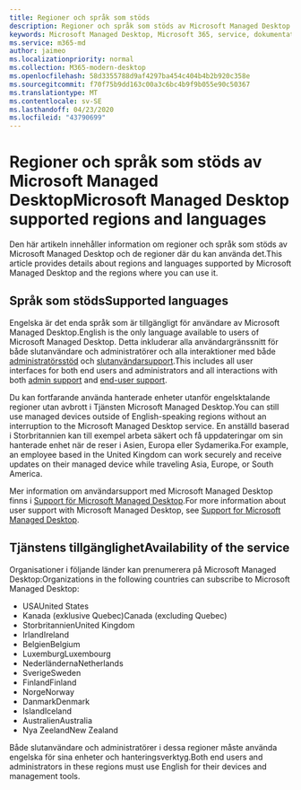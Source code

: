 ```yaml
---
title: Regioner och språk som stöds
description: Regioner och språk som stöds av Microsoft Managed Desktop
keywords: Microsoft Managed Desktop, Microsoft 365, service, dokumentation
ms.service: m365-md
author: jaimeo
ms.localizationpriority: normal
ms.collection: M365-modern-desktop
ms.openlocfilehash: 58d3355788d9af4297ba454c404b4b2b920c358e
ms.sourcegitcommit: f70f75b9dd163c00a3c6bc4b9f9b055e90c50367
ms.translationtype: MT
ms.contentlocale: sv-SE
ms.lasthandoff: 04/23/2020
ms.locfileid: "43790699"
---
```

# <a name="microsoft-managed-desktop-supported-regions-and-languages"></a><span data-ttu-id="b29c8-104">Regioner och språk som stöds av Microsoft Managed Desktop</span><span class="sxs-lookup"><span data-stu-id="b29c8-104">Microsoft Managed Desktop supported regions and languages</span></span>

<span data-ttu-id="b29c8-105">Den här artikeln innehåller information om regioner och språk som stöds av Microsoft Managed Desktop och de regioner där du kan använda det.</span><span class="sxs-lookup"><span data-stu-id="b29c8-105">This article provides details about regions and languages supported by Microsoft Managed Desktop and the regions where you can use it.</span></span>

## <a name="supported-languages"></a><span data-ttu-id="b29c8-106">Språk som stöds</span><span class="sxs-lookup"><span data-stu-id="b29c8-106">Supported languages</span></span>

<span data-ttu-id="b29c8-107">Engelska är det enda språk som är tillgängligt för användare av Microsoft Managed Desktop.</span><span class="sxs-lookup"><span data-stu-id="b29c8-107">English is the only language available to users of Microsoft Managed Desktop.</span></span> <span data-ttu-id="b29c8-108">Detta inkluderar alla användargränssnitt för både slutanvändare och administratörer och alla interaktioner med både [administratörsstöd](https://docs.microsoft.com/microsoft-365/managed-desktop/working-with-managed-desktop/admin-support) och [slutanvändarsupport](https://docs.microsoft.com/microsoft-365/managed-desktop/working-with-managed-desktop/end-user-support).</span><span class="sxs-lookup"><span data-stu-id="b29c8-108">This includes all user interfaces for both end users and administrators and all interactions with both [admin support](https://docs.microsoft.com/microsoft-365/managed-desktop/working-with-managed-desktop/admin-support) and [end-user support](https://docs.microsoft.com/microsoft-365/managed-desktop/working-with-managed-desktop/end-user-support).</span></span>


<span data-ttu-id="b29c8-109">Du kan fortfarande använda hanterade enheter utanför engelsktalande regioner utan avbrott i Tjänsten Microsoft Managed Desktop.</span><span class="sxs-lookup"><span data-stu-id="b29c8-109">You can still use managed devices outside of English-speaking regions without an interruption to the Microsoft Managed Desktop service.</span></span> <span data-ttu-id="b29c8-110">En anställd baserad i Storbritannien kan till exempel arbeta säkert och få uppdateringar om sin hanterade enhet när de reser i Asien, Europa eller Sydamerika.</span><span class="sxs-lookup"><span data-stu-id="b29c8-110">For example, an employee based in the United Kingdom can work securely and receive updates on their managed device while traveling Asia, Europe, or South America.</span></span> 

<span data-ttu-id="b29c8-111">Mer information om användarsupport med Microsoft Managed Desktop finns i [Support för Microsoft Managed Desktop](https://docs.microsoft.com/microsoft-365/managed-desktop/service-description/support).</span><span class="sxs-lookup"><span data-stu-id="b29c8-111">For more information about user support with Microsoft Managed Desktop, see [Support for Microsoft Managed Desktop](https://docs.microsoft.com/microsoft-365/managed-desktop/service-description/support).</span></span>

## <a name="availability-of-the-service"></a><span data-ttu-id="b29c8-112">Tjänstens tillgänglighet</span><span class="sxs-lookup"><span data-stu-id="b29c8-112">Availability of the service</span></span>

<span data-ttu-id="b29c8-113">Organisationer i följande länder kan prenumerera på Microsoft Managed Desktop:</span><span class="sxs-lookup"><span data-stu-id="b29c8-113">Organizations in the following countries can subscribe to Microsoft Managed Desktop:</span></span>

- <span data-ttu-id="b29c8-114">USA</span><span class="sxs-lookup"><span data-stu-id="b29c8-114">United States</span></span>
- <span data-ttu-id="b29c8-115">Kanada (exklusive Quebec)</span><span class="sxs-lookup"><span data-stu-id="b29c8-115">Canada (excluding Quebec)</span></span>
- <span data-ttu-id="b29c8-116">Storbritannien</span><span class="sxs-lookup"><span data-stu-id="b29c8-116">United Kingdom</span></span>
- <span data-ttu-id="b29c8-117">Irland</span><span class="sxs-lookup"><span data-stu-id="b29c8-117">Ireland</span></span>
- <span data-ttu-id="b29c8-118">Belgien</span><span class="sxs-lookup"><span data-stu-id="b29c8-118">Belgium</span></span>
- <span data-ttu-id="b29c8-119">Luxemburg</span><span class="sxs-lookup"><span data-stu-id="b29c8-119">Luxembourg</span></span>
- <span data-ttu-id="b29c8-120">Nederländerna</span><span class="sxs-lookup"><span data-stu-id="b29c8-120">Netherlands</span></span>
- <span data-ttu-id="b29c8-121">Sverige</span><span class="sxs-lookup"><span data-stu-id="b29c8-121">Sweden</span></span>
- <span data-ttu-id="b29c8-122">Finland</span><span class="sxs-lookup"><span data-stu-id="b29c8-122">Finland</span></span>
- <span data-ttu-id="b29c8-123">Norge</span><span class="sxs-lookup"><span data-stu-id="b29c8-123">Norway</span></span>
- <span data-ttu-id="b29c8-124">Danmark</span><span class="sxs-lookup"><span data-stu-id="b29c8-124">Denmark</span></span>
- <span data-ttu-id="b29c8-125">Island</span><span class="sxs-lookup"><span data-stu-id="b29c8-125">Iceland</span></span>
- <span data-ttu-id="b29c8-126">Australien</span><span class="sxs-lookup"><span data-stu-id="b29c8-126">Australia</span></span>
- <span data-ttu-id="b29c8-127">Nya Zeeland</span><span class="sxs-lookup"><span data-stu-id="b29c8-127">New Zealand</span></span>

<span data-ttu-id="b29c8-128">Både slutanvändare och administratörer i dessa regioner måste använda engelska för sina enheter och hanteringsverktyg.</span><span class="sxs-lookup"><span data-stu-id="b29c8-128">Both end users and administrators in these regions must use English for their devices and management tools.</span></span> 
